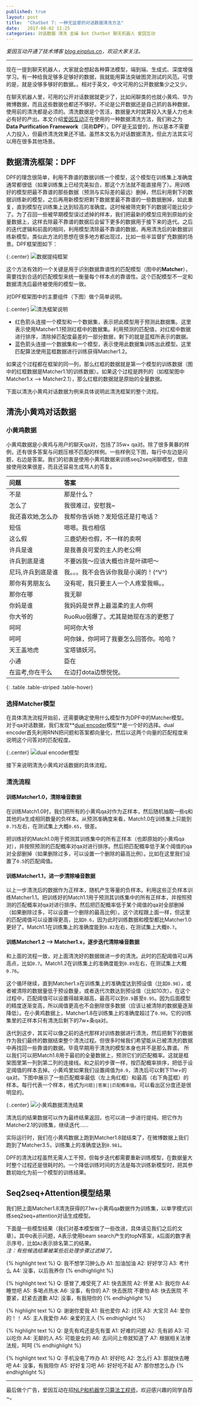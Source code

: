 ```yaml
---
published: true
layout: post
title:  "Chatbot 7: 一种无监督的对话数据清洗方法"
date:   2017-08-02 11:25
categories: 对话数据 清洗 去噪 Bot Chatbot 聊天机器人 爱因互动
---
```


*爱因互动开通了技术博客 [blog.einplus.cn](http://blog.einplus.cn)，欢迎大家关注。*

-----

现在一提到聊天机器人，大家就会想起各种算法模型，端到端、生成式、深度增强学习。有一种给我足够多足够好的数据，我就能用算法突破图灵测试的风范。可恨的是，就是没够多够好的数据。。相对于英文，中文可用的公开数据集少之又少。

在聊天机器人里，可用的公开对话数据就更少了，比如闲聊类的也就小黄鸡、华为微博数据，而且这些数据也都还不够好。不论是公开数据还是自己抓的各种数据，使用前的清洗都是必须的。清洗数据是个苦活，数据量大时就算投入大量人力也未必有好的产出。本文介绍[爱因互动](https://www.einplus.cn)正在使用的一种数据清洗方法，我们称之为**Data Purification Framework**（简称**DPF**）。DPF是无监督的，所以基本不需要人力投入，但最终清洗效果还不错。虽然本文名为对话数据清洗，但此方法其实可以用在很多其他场景。

## 数据清洗框架：DPF

DPF的理念很简单，利用不靠谱的数据训练一个模型，这个模型在训练集上准确度通常都很低（如果训练集上已经完美拟合，那这个方法就不能直接用了）。用训练好的模型把最不靠谱的那些数据（预测与实际差的最远）删掉，然后利用剩下的数据训练新的模型，之后再用新模型把剩下数据里最不靠谱的一些数据删掉，如此重复，直到模型在训练集上达到较高的准确度。这时候被筛完剩下的数据可能比较少了。为了召回一些被早期模型误过滤掉的样本，我们把最新的模型应用到原始的全量数据上，这样去除最不靠谱的数据后会留下更多的数据用于接下来的迭代。之后的迭代逻辑和前面的相同，利用模型清除最不靠谱的数据，再用清洗后的新数据训练新模型。类似此方法的思想在很多地方都出现过，比如一些半监督扩充数据的场景。DPF框架图如下：

{:.center}
![数据提纯框架][purify]

这个方法有效的一个关键是用于识别数据靠谱性的匹配模型（图中的**Matcher**），需要找到合适的匹配模型来统一衡量每个样本点的靠谱性。这个匹配模型不一定和数据清洗后最终被使用的模型一致。

对DPF框架图中的主要组件（下图）做个简单说明。

{:.center}
![清洗框架说明][purify_part]

* 红色箭头连接一个模型和一个数据集，表示把此模型用于预测此数据集。这里表示使用Matcher1.1预测红框中的数据集。利用预测的匹配值，对红框中数据进行排序，清除掉匹配度最差的一部分数据，剩下的就是蓝框所表示的数据。
* 蓝色箭头连接一个数据集和一个模型，表示使用此数据集训练出此模型。这里匹配算法使用蓝框数据进行训练获得Matcher1.2。

如果这个过程都在框架的同一列，那么红框的数据就是第一个模型的训练数据（图中的红框数据是Matcher1.1的训练数据）。如果这个过程是跨列的（如框架图中Matcher1.x --> Matcher2.1），那么红框的数据就是原始的全量数据。

下面以清洗小黄鸡对话数据为例来具体说明此清洗框架的整个流程。


## 清洗小黄鸡对话数据

### 小黄鸡数据
小黄鸡数据是小黄鸡与用户的聊天qa对，包括了35w+ qa对。除了很多黄暴的样例，还有很多答案与问题压根不匹配的样例。一些样例见下图，每行中左边是问题，右边是答案。我们的初衷是使用小黄鸡数据来训练seq2seq闲聊模型，但直接使用效果很差，而且还容易生成骂人的答复。

|问题 | 答案 |
|:--- |:--- |
|不是|那是什么？|
|怎么了|我很难过，安慰我~|
|我还喜欢她,怎么办|我帮你告诉她？发短信还是打电话？|
|短信|嗯嗯。我也相信|
|这么假|三鹿奶粉也假，不一样的卖啊|
|许兵是谁|是我善良可爱的主人的老公啊|
|许兵到底是谁|不要凶我～应该大概也许是叶祺吧～|
|尼玛,许兵到底是谁|我。。。我不会告诉你我是小澜的！(^V^)|
|那你有男朋友么|没有呢，我只要主人一个人疼爱我嘛。。|
|那你在哪|我无聊|
|你妈是谁|我妈妈是世界上最温柔的主人你啊|
|你大爷的|RuoRuo弱爆了。尤其是她现在冻的更憨了|
|呵呵|呵呵你大爷|
|呵呵|呵你妹，你呵呵了我要怎么回答你。哈哈？|
|天王盖地虎|宝塔镇妖河。|
|小通|臣在|
|在监考,你在干么|在边打dota边想悦悦。|
{: .table .table-striped .table-hover}


### 选择Matcher模型
在具体清洗流程开始前，还需要确定使用什么模型作为DPF中的Matcher模型。
对于qa对话数据，我们发现**[dual encoder](https://github.com/dennybritz/chatbot-retrieval)模型**是一个好的选择。dual encoder首先利用RNN把问题和答案都向量化，然后以这两个向量的匹配程度来说明这个问答对的匹配程度。

{:.center}
![dual encoder模型][dual]

接下来说明清洗小黄鸡对话数据的具体流程。

### 清洗流程

#### **训练Matcher1.0，清除噪音数据**
在训练Match1.0时，我们把所有的小黄鸡qa对作为正样本，然后随机抽取一些q和其他的a生成相同数量的负样本。从预测准确度来看，Match1.0在训练集上只能到`0.75`左右，在测试集上大概`0.65`，很差。

把训练好的Match1.0用于预测其训练集中的所有正样本（也即原始的小黄鸡qa对），并按照预测的匹配概率对qa对进行排序。然后把匹配概率低于某个阈值的qa对全部删掉（如果删除过多，可以设置一个删除的最高比例）。比如在这里我们设置了`0.5`的匹配阈值。

#### **训练Matcher1.1，进一步清除噪音数据**
以上一步清洗后的数据作为正样本，随机产生等量的负样本。利用这些正负样本训练Matcher1.1。把训练好的Match1.1用于预测其训练集中的所有正样本，并按照预测的匹配概率对qa对进行排序。然后把匹配概率低于某个阈值的qa对全部删掉（如果删除过多，可以设置一个删除的最高比例）。这个流程跟上面一样，但这里的匹配阈值可以设置得更高，比如`0.6`，因为此时训练数据和模型都比Matcher1.0更好了。Match1.1在训练集上的准确度能到`0.82`左右，在测试集上大概`0.7`。

#### **训练Matcher1.2 --> Matcher1.x，逐步迭代清除噪音数据**
和上面的流程一致，对上面清洗好的数据做进一步的清洗。此时的匹配阈值可以再高点，比如`0.7`。Match1.2在训练集上的准确度能到`0.89`左右，在测试集上大概`0.76`。

这个循环继续，直到Matcher1.x在训练集上的准确度达到预设值（比如`0.98`），或者被清除的数据量低于预设数量，或者迭代次数达到预设值（比如10次）。在这个过程中，匹配阈值可以设置得越来越高，最高可以到`0.9`甚至`0.95`。因为后面模型的精度逐渐变高，所以阈值更高也不会删除很多数据（应该让被清除的数据量逐渐降低）。在小黄鸡数据上，Matcher1.8在训练集上的准确度超过了`0.98`。它的训练集里的正样本只有清洗后剩下的7w+条qa对。

迭代到这步，其实可以像之前的迭代那样对训练数据进行清洗，然后把剩下的数据作为我们最终的数据结束整个清洗过程。但很多时候我们希望能从已被清洗的数据中再找回一些靠谱的数据。毕竟早期用于清洗的模型本身也并不是那么靠谱。
所以我们可以把Match1.8用于最初的全量数据上，预测它们的匹配概率。这就是框架图里第一列到第二列的连接线。和之前的步骤一样，按匹配概率排序，把低于设定阈值的样本去掉。小黄鸡里如果我们设置阈值为`0.9`，清洗后可以剩下11w+的qa对。下图中展示了一些匹配概率最低（左上角红框）和最高（右下角蓝框）的样本。每行代表一个样本，格式为`问题||答案||匹配概率值`。可以看出区分度还是很明显的。

{:.center}
![小黄鸡数据清洗结果][xhj_res]

清洗后的结果数据可以作为最终结果返回，也可以进一步进行提纯，把它作为Matcher2.1的训练集，继续迭代…… 

实际运行时，我们在小黄鸡数据上跑到Matcher1.8就结束了，在微博数据上我们跑到了Matcher3.5，训练集上的准确度达到`0.981`。

DPF的清洗过程虽然无需人工干预，但每步迭代都需要重新训练模型，在数据量大时整个过程还是很耗时的。一个降低训练时间的方法是每次训练新模型时，把其参数初始化为前一个模型的训练结果。


## Seq2seq+Attention模型结果

我们把上面Matcher1.8清洗获得的7.1w+小黄鸡qa数据作为训练集，以单字模式训练seq2seq+attention对话生成模型。

下面是一些模型结果（我们对基本模型做了一些改进，具体请见我们之后的文章）。其中`Q`表示问题，A表示使用beam search产生的topN答案，`A`后面的数字表示序号，比如`A2`表示排名第二的结果。<br/>
*注：有些候选结果被某些后处理步骤过滤掉了。*

{% highlight text %}
Q: 我不想学习肿么办
A1: 加油加油
A2: 好好学习
A3: 考什么
A4: 没事，以后我养你
{% endhighlight %}

{% highlight text %}
Q: 感冒了,难受死了
A1: 快去医院
A2: 怀里
A3: 我吃你
A4: 睡觉吧
A5: 多喝点热水
A6: 没事，有你的
A7: 快去医院  不要怕
A8: 快去医院  不要紧，赶紧去道歉
A12: 没事，有我陪你的
{% endhighlight %}

{% highlight text %}
Q: 谢谢你爱我
A1: 我也爱你
A2: 讨厌
A3: 大宝贝
A4: 爱你的！！
A5: 主人我爱你
A6: 亲爱的主人
{% endhighlight %}

{% highlight text %}
Q: 是先有鸡还是先有蛋
A1: 好难的问题
A2: 先有卵
A3: 可以吃你
A4: 无聊的人
A5: 可能是女的
A6: 去问问上帝就知道了
A7: 根据相关法律法规，呵呵
{% endhighlight %}

{% highlight text %}
Q: 手机没电了咋办
A1: 好好吃
A2: 怎么行
A3: 那就快去睡吧
A4: 没事，有我陪你
A5: 好好复习吧
A6: 好好吃不起
A7: 那你想怎么办
{% endhighlight %}

---------

最后做个广告，爱因互动在招[NLP和机器学习算法工程师](https://www.einplus.cn/join-us)，欢迎感兴趣的同学自荐~。


[purify]: /images/purify_data.png
[xhj]: /images/xhj_data.png
[xhj_res]: /images/xhj_result.png
[dual]: /images/dual_encoder.png
[purify_part]: /images/purify_part.png
